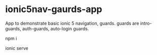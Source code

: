# ionic5nav-gaurds-app
App to demonstrate basic ionic 5 navigation, guards.
guards are intro-guards, auth-guards, auto-login guards.

npm i  

ionic serve
